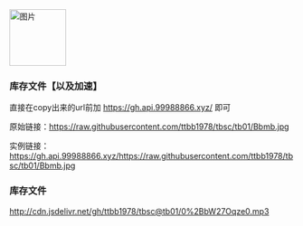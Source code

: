 
<img src="https://cdn.jsdelivr.net/gh/ttbb1978/tbsc@tb01/error.png" width="100" height="100" border="0" alt="图片">

### 库存文件【以及加速】
    
直接在copy出来的url前加 https://gh.api.99988866.xyz/ 即可
    
原始链接：https://raw.githubusercontent.com/ttbb1978/tbsc/tb01/Bbmb.jpg
    
实例链接：https://gh.api.99988866.xyz/https://raw.githubusercontent.com/ttbb1978/tbsc/tb01/Bbmb.jpg

### 库存文件

http://cdn.jsdelivr.net/gh/ttbb1978/tbsc@tb01/0%2BbW27Oqze0.mp3
